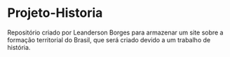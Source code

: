 # Projeto-Historia
Repositório criado por Leanderson Borges para armazenar um site sobre a formação territorial do Brasil, que será criado devido a um trabalho de história.
